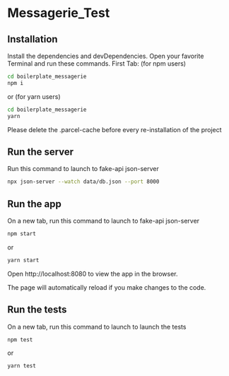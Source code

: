 # Messagerie_Test

## Installation

Install the dependencies and devDependencies.
Open your favorite Terminal and run these commands.
First Tab: (for npm users)

```sh
cd boilerplate_messagerie
npm i
```
or  (for yarn users)
```sh
cd boilerplate_messagerie
yarn
```
Please delete the .parcel-cache before every re-installation of the project

## Run the server

Run this command to launch to fake-api json-server

```sh
npx json-server --watch data/db.json --port 8000
```

## Run the app

On a new tab, run this command to launch to fake-api json-server

```sh
npm start
```
or

```sh
yarn start
```

Open http://localhost:8080 to view the app in the browser.

The page will automatically reload if you make changes to the code.

## Run the tests

On a new tab, run this command to launch to launch the tests

```sh
npm test
```
or
```sh
yarn test
```

